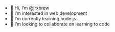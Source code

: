 - 👋 Hi, I’m @jrxbrew
- 👀 I’m interested in web development
- 🌱 I’m currently learning node.js
- 💞️ I’m looking to collaborate on learning to code

<!---
jrxbrew/jrxbrew is a ✨ special ✨ repository because its `README.md` (this file) appears on your GitHub profile.
You can click the Preview link to take a look at your changes.
--->
